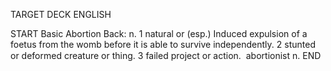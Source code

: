 TARGET DECK
ENGLISH

START
Basic
Abortion
Back: n. 1 natural or (esp.) Induced expulsion of a foetus from the womb before it is able to survive independently. 2 stunted or deformed creature or thing. 3 failed project or action.  abortionist n.
END
